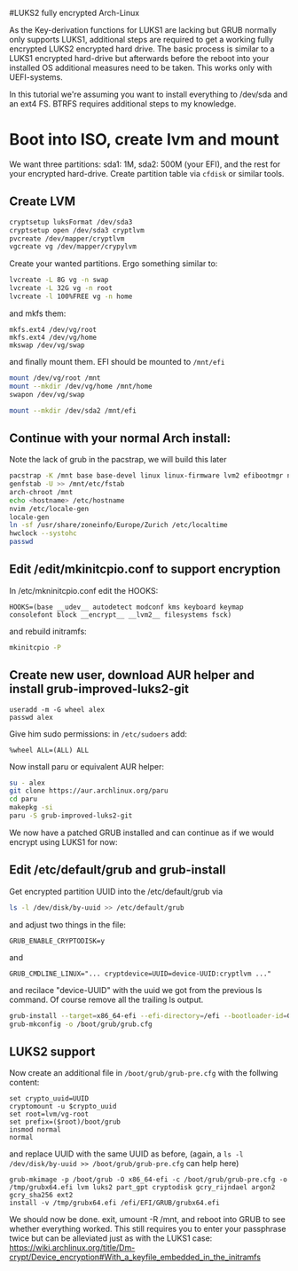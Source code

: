 #LUKS2 fully encrypted Arch-Linux

As the Key-derivation functions for LUKS1 are lacking but GRUB normally only supports LUKS1, additional steps are required to get a working fully encrypted LUKS2 encrypted hard drive.
The basic process is similar to a LUKS1 encrypted hard-drive but afterwards before the reboot into your installed OS additional measures need to be taken.
This works only with UEFI-systems.

In this tutorial we're assuming you want to install everything to /dev/sda and an ext4 FS. BTRFS requires additional steps to my knowledge.

# Boot into ISO, create lvm and mount

We want three partitions: sda1: 1M, sda2: 500M (your EFI), and the rest for your encrypted hard-drive.
Create partition table via `cfdisk` or similar tools.

## Create LVM
```sh
cryptsetup luksFormat /dev/sda3
cryptsetup open /dev/sda3 cryptlvm
pvcreate /dev/mapper/cryptlvm
vgcreate vg /dev/mapper/crypylvm
```

Create your wanted partitions. Ergo something similar to:
```sh
lvcreate -L 8G vg -n swap
lvcreate -L 32G vg -n root
lvcreate -l 100%FREE vg -n home
```
and mkfs them:
```
mkfs.ext4 /dev/vg/root
mkfs.ext4 /dev/vg/home
mkswap /dev/vg/swap
```
and finally mount them. EFI should be mounted to `/mnt/efi`


```sh
mount /dev/vg/root /mnt
mount --mkdir /dev/vg/home /mnt/home
swapon /dev/vg/swap

mount --mkdir /dev/sda2 /mnt/efi
```

## Continue with your normal Arch install:
Note the lack of grub in the pacstrap, we will build this later
```sh
pacstrap -K /mnt base base-devel linux linux-firmware lvm2 efibootmgr networkmanager neovim ...
genfstab -U >> /mnt/etc/fstab
arch-chroot /mnt
echo <hostname> /etc/hostname
nvim /etc/locale-gen
locale-gen
ln -sf /usr/share/zoneinfo/Europe/Zurich /etc/localtime
hwclock --systohc
passwd
```

## Edit /edit/mkinitcpio.conf to support encryption
In /etc/mkninitcpio.conf edit the HOOKS:
```
HOOKS=(base __udev__ autodetect modconf kms keyboard keymap consolefont block __encrypt__ __lvm2__ filesystems fsck)
```
and rebuild initramfs:
```sh
mkinitcpio -P
```

## Create new user, download AUR helper and install grub-improved-luks2-git
```
useradd -m -G wheel alex
passwd alex
```
Give him sudo permissions:
in `/etc/sudoers` add:
```
%wheel ALL=(ALL) ALL
```
Now install paru or equivalent AUR helper:
```sh
su - alex
git clone https://aur.archlinux.org/paru
cd paru
makepkg -si
paru -S grub-improved-luks2-git
```

We now have a patched GRUB installed and can continue as if we would encrypt using LUKS1 for now:

## Edit /etc/default/grub and grub-install
Get encrypted partition UUID into the /etc/default/grub via
```sh
ls -l /dev/disk/by-uuid >> /etc/default/grub
```
and adjust two things in the file:
```
GRUB_ENABLE_CRYPTODISK=y
```
and
```
GRUB_CMDLINE_LINUX="... cryptdevice=UUID=device-UUID:cryptlvm ..."
```
and recilace "device-UUID" with the uuid we got from the previous ls command. Of course remove all the trailing ls output.

```sh
grub-install --target=x86_64-efi --efi-directory=/efi --bootloader-id=GRUB --recheck
grub-mkconfig -o /boot/grub/grub.cfg
```

## LUKS2 support
Now create an additional file in `/boot/grub/grub-pre.cfg` with the follwing content:
```
set crypto_uuid=UUID
cryptomount -u $crypto_uuid
set root=lvm/vg-root
set prefix=($root)/boot/grub
insmod normal
normal
```
and replace UUID with the same UUID as before, (again, a `ls -l /dev/disk/by-uuid >> /boot/grub/grub-pre.cfg` can help here)

```
grub-mkimage -p /boot/grub -O x86_64-efi -c /boot/grub/grub-pre.cfg -o /tmp/grubx64.efi lvm luks2 part_gpt cryptodisk gcry_rijndael argon2 gcry_sha256 ext2
install -v /tmp/grubx64.efi /efi/EFI/GRUB/grubx64.efi
```
We should now be done. exit, umount -R /mnt, and reboot into GRUB to see whether everything worked.
This still requires you to enter your passphrase twice but can be alleviated just as with the LUKS1 case: https://wiki.archlinux.org/title/Dm-crypt/Device_encryption#With_a_keyfile_embedded_in_the_initramfs
